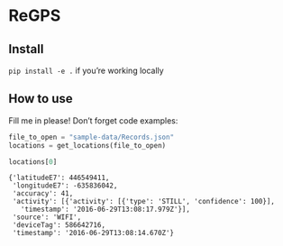ReGPS
================

<!-- WARNING: THIS FILE WAS AUTOGENERATED! DO NOT EDIT! -->

## Install

`pip install -e .` if you’re working locally

## How to use

Fill me in please! Don’t forget code examples:

``` python
file_to_open = "sample-data/Records.json"
locations = get_locations(file_to_open)
```

``` python
locations[0]
```

    {'latitudeE7': 446549411,
     'longitudeE7': -635836042,
     'accuracy': 41,
     'activity': [{'activity': [{'type': 'STILL', 'confidence': 100}],
       'timestamp': '2016-06-29T13:08:17.979Z'}],
     'source': 'WIFI',
     'deviceTag': 586642716,
     'timestamp': '2016-06-29T13:08:14.670Z'}
